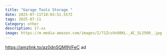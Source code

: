 ```yaml
---
title: "Garage Tools Storage "
date: 2025-07-11T18:03:51.557Z
tags: 2025-07-11
Category: other
description: 17.xx
image: https://m.media-amazon.com/images/I/71ZcvXnU8KL._AC_SL1500_.jpg
---
```

https://amzlink.to/az0dnSQM9VFeC ad
